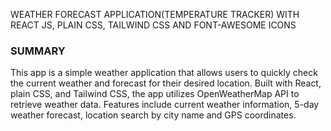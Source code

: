 WEATHER FORECAST APPLICATION(TEMPERATURE TRACKER) WITH REACT JS, PLAIN CSS, TAILWIND CSS AND FONT-AWESOME ICONS

### SUMMARY
This app is a simple weather application that allows users to quickly check the current weather and forecast for their desired location. Built with React, plain CSS, and Tailwind CSS, the app utilizes OpenWeatherMap API to retrieve weather data. Features include current weather information, 5-day weather forecast, location search by city name and GPS coordinates.


